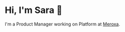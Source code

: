 # Hi, I'm Sara 👋

I'm a Product Manager working on Platform at [Meroxa](https://github.com/meroxa).
